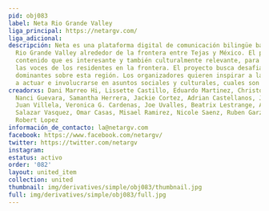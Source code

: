 ```yaml
---
pid: obj083
label: Neta Rio Grande Valley
liga_principal: https://netargv.com/
liga_adicional: 
descripción: Neta es una plataforma digital de comunicación bilingüe basada en el
  Rio Grande Valley alrededor de la frontera entre Tejas y México. El proyecto genera
  contenido que es interesante y también culturalmente relevante, para amplificar
  las voces de los residentes en la frontera. El proyecto busca desafiar las percepciones
  dominantes sobre esta región. Los organizadores quieren inspirar a la gente joven
  a actuar e involucrarse en asuntos sociales y culturales, cuales son muy urgentes.
creadorxs: Dani Marreo Hi, Lissette Castillo, Eduardo Martinez, Christopher Kurt Martinez,
  Nanci Guevara, Samantha Herrera, Jackie Cortez, Adrian Castellanos, Josue Ramirez,
  Juan Villela, Veronica G. Cardenas, Joe Uvalles, Beatrix Lestrange, Alexandra Nicole
  Salazar Vasquez, Omar Casas, Misael Ramirez, Nicole Saenz, Ruben Garza, Andy Gutierrez,
  Robert Lopez
información_de_contacto: la@netargv.com
facebook: https://www.facebook.com/netargv/
twitter: https://twitter.com/netargv
instagram: 
estatus: activo
order: '082'
layout: united_item
collection: united
thumbnail: img/derivatives/simple/obj083/thumbnail.jpg
full: img/derivatives/simple/obj083/full.jpg
---
```

